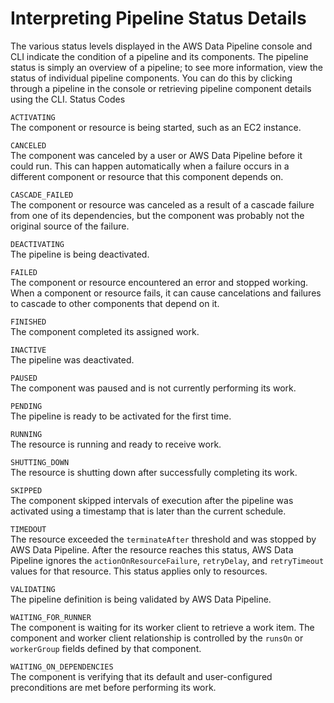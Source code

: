 # Interpreting Pipeline Status Details<a name="dp-pipeline-status"></a>

The various status levels displayed in the AWS Data Pipeline console and CLI indicate the condition of a pipeline and its components\. The pipeline status is simply an overview of a pipeline; to see more information, view the status of individual pipeline components\. You can do this by clicking through a pipeline in the console or retrieving pipeline component details using the CLI\. Status Codes

`ACTIVATING`  
The component or resource is being started, such as an EC2 instance\.

`CANCELED`  
The component was canceled by a user or AWS Data Pipeline before it could run\. This can happen automatically when a failure occurs in a different component or resource that this component depends on\.

`CASCADE_FAILED`  
The component or resource was canceled as a result of a cascade failure from one of its dependencies, but the component was probably not the original source of the failure\.

`DEACTIVATING`  
The pipeline is being deactivated\.

`FAILED`  
The component or resource encountered an error and stopped working\. When a component or resource fails, it can cause cancelations and failures to cascade to other components that depend on it\.

`FINISHED`  
The component completed its assigned work\.

`INACTIVE`  
The pipeline was deactivated\.

`PAUSED`  
The component was paused and is not currently performing its work\.

`PENDING`  
The pipeline is ready to be activated for the first time\.

`RUNNING`  
The resource is running and ready to receive work\.

`SHUTTING_DOWN`  
The resource is shutting down after successfully completing its work\.

`SKIPPED`  
The component skipped intervals of execution after the pipeline was activated using a timestamp that is later than the current schedule\.

`TIMEDOUT`  
The resource exceeded the `terminateAfter` threshold and was stopped by AWS Data Pipeline\. After the resource reaches this status, AWS Data Pipeline ignores the `actionOnResourceFailure`, `retryDelay`, and `retryTimeout` values for that resource\. This status applies only to resources\.

`VALIDATING`  
The pipeline definition is being validated by AWS Data Pipeline\.

`WAITING_FOR_RUNNER`  
The component is waiting for its worker client to retrieve a work item\. The component and worker client relationship is controlled by the `runsOn` or `workerGroup` fields defined by that component\.

`WAITING_ON_DEPENDENCIES`  
The component is verifying that its default and user\-configured preconditions are met before performing its work\.